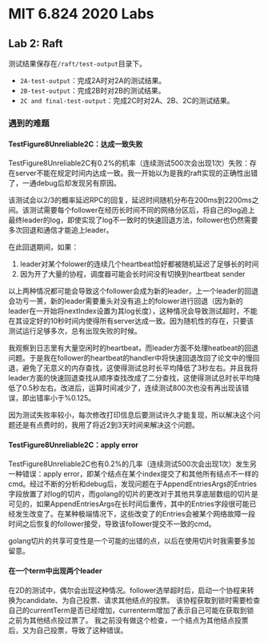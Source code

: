 # MIT 6.824 2020 Labs

## Lab 2: Raft
测试结果保存在`/raft/test-output`目录下。

* `2A-test-output`：完成2A时对2A的测试结果。
* `2B-test-output`：完成2B时对2B的测试结果。
* `2C and final-test-output`：完成2C时对2A、2B、2C的测试结果。

### 遇到的难题
#### TestFigure8Unreliable2C：达成一致失败
TestFigure8Unreliable2C有0.2%的机率（连续测试500次会出现1次）失败：存在server不能在规定时间内达成一致。我一开始以为是我的raft实现的正确性出错了，一通debug后却发现另有原因。

该测试会以2/3的概率延迟RPC的回复，延迟时间随机分布在200ms到2200ms之间。该测试需要每个follower在经历长时间不同的网络分区后，将自己的log追上最终leader的log，即使实现了log不一致时的快速回退方法，follower也仍然需要多次回退和通信才能追上leader。

在此回退期间，如果：
1. leader对某个folower的连续几个heartbeat恰好都被随机延迟了足够长的时间
2. 因为开了大量的协程，调度器可能会长时间没有切换到heartbeat sender

以上两种情况都可能会导致这个follower会成为新的leader，上一个leader的回退会功亏一篑，新的leader需要重头对没有追上的folower进行回退（因为新的leader在一开始将nextIndex设置为其log长度），这种情况会导致测试超时，不能在其设定好的10秒时间内使得所有server达成一致。因为随机性的存在，只要该测试运行足够多次，总有出现失败的时候。

我观察到日志里有大量空闲时的heartbeat，而leader方面不处理heatbeat的回退问题。于是我在follower的heartbeat的handler中将快速回退改回了论文中的慢回退，避免了无意义的内存查找，这使得测试总时长平均降低了3秒左右。并且我将leader方面的快速回退查找从顺序查找改成了二分查找，这使得测试总时长平均降低了0.5秒左右。改进后，运算时间减少了，连续测试800次也没有再出现该错误，即出错率小于%0.125。

因为测试失败率较小，每次修改打印信息后要测试许久才能复现，所以解决这个问题还是有点费时的，我用了将近2到3天时间来解决这个问题。

#### TestFigure8Unreliable2C：apply error
TestFigure8Unreliable2C也有0.2%的几率（连续测试500次会出现1次）发生另一种错误：apply error，即某个结点在某个index提交了和其他所有结点不一样的cmd。经过不断的分析和debug后，发现问题在于AppendEntriesArgs的Entries字段放置了对log的切片，而golang的切片的更改对于其他共享底层数组的切片是可见的，如果AppendEntriesArgs在长时间后重传，其中的Entries字段很可能已经发生改变了。在某种极端情况下，这些改变了的Entries会被某个网络故障一段时间之后恢复的follower接受，导致该follower提交不一致的cmd。

golang切片的共享可变性是一个可能的出错的点，以后在使用切片时我需要多加留意。

#### 在一个term中出现两个leader
在2D的测试中，偶尔会出现这种情况。follower选举超时后，启动一个协程来转换为candidate、为自己投票、请求其他结点的投票。
该协程获取到锁时需要检查自己的currentTerm是否已经增加，currenterm增加了表示自己可能在获取到锁之前为其他结点投过票了。
我之前没有做这个检查，一个结点为其他结点投票后，又为自己投票，导致了这种错误。